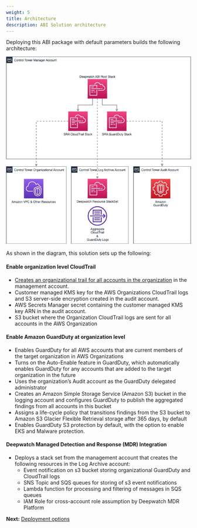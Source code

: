 ```yaml
---
weight: 5
title: Architecture
description: ABI Solution architecture
---
```


Deploying this ABI package with default parameters builds the following architecture:

![Architecture diagram](/images/overview-architecture.jpg)

As shown in the diagram, this solution sets up the following:

#### Enable organization level CloudTrail
* [Creates an organizational trail for all accounts in the organization](https://docs.aws.amazon.com/awscloudtrail/latest/userguide/creating-trail-organization.html) in the management account.
* Customer managed KMS key for the AWS Organizations CloudTrail logs and S3 server-side encryption created in the audit account.
* AWS Secrets Manager secret containing the customer managed KMS key ARN in the audit account.
* S3 bucket where the Organization CloudTrail logs are sent for all accounts in the AWS Organization

#### Enable Amazon GuardDuty at organization level

* Enables GuardDuty for all AWS accounts that are current members of the target organization in AWS Organizations
* Turns on the Auto-Enable feature in GuardDuty, which automatically enables GuardDuty for any accounts that are added to the target organization in the future
* Uses the organization’s Audit account as the GuardDuty delegated administrator
* Creates an Amazon Simple Storage Service (Amazon S3) bucket in the logging account and configures GuardDuty to publish the aggregated findings from all accounts in this bucket
* Assigns a life-cycle policy that transitions findings from the S3 bucket to Amazon S3 Glacier Flexible Retrieval storage after 365 days, by default
* Enables GuardDuty S3 protection by default, with the option to enable EKS and Malware protection.

#### Deepwatch Managed Detection and Response (MDR) Integration

* Deploys a stack set from the management account that creates the following resources in the Log Archive account:
  * Event notification on s3 bucket storing organizational GuardDuty and CloudTrail logs
  * SNS Topic and SQS queues for storing of s3 event notifications
  * Lambda function for processing and filtering of messages in SQS queues
  * IAM Role for cross-account role assumption by Deepwatch MDR Platform

**Next:** [Deployment options](/deployment-options/index.html)